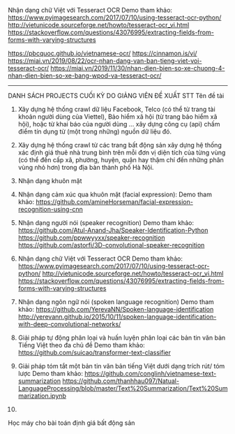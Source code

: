  Nhận dạng chữ Việt với Tesseract OCR
Demo tham khảo:
https://www.pyimagesearch.com/2017/07/10/using-tesseract-ocr-python/
http://vietunicode.sourceforge.net/howto/tesseract-ocr_vi.html
https://stackoverflow.com/questions/43076995/extracting-fields-from-forms-with-varying-structures


https://pbcquoc.github.io/vietnamese-ocr/
https://cinnamon.is/vi/
https://miai.vn/2019/08/22/ocr-nhan-dang-van-ban-tieng-viet-voi-tesseract-ocr/
https://miai.vn/2019/11/30/nhan-dien-bien-so-xe-chuong-4-nhan-dien-bien-so-xe-bang-wpod-va-tesseract-ocr/


----------------------

DANH SÁCH PROJECTS CUỐI KỲ DO GIẢNG VIÊN ĐỀ XUẤT
STT 
Tên đề tài 
1.  Xây dựng hệ thống crawl dữ liệu Facebook, Telco (có thể từ trang tài khoản người dùng của Viettel), Bảo hiểm xã hội (từ
trang bảo hiểm xã hội), hoặc từ khai báo của người dùng … xây dựng công cụ (api) chấm điểm tín dụng từ (một trong
những) nguồn dữ liệu đó.
2.  Xây dựng hệ thống crawl từ các trang bất động sản xây dựng hệ thống xác định giá thuê nhà trung bình trên mỗi đơn vị diện
tích của từng vùng (có thể đến cấp xã, phường, huyện, quận hay thậm chí đến những phân vùng nhỏ hơn) trong địa bàn thành
phố Hà Nội.
3.  Nhận dạng khuôn mặt
4.  Nhận dạng cảm xúc qua khuôn mặt (facial expression):
Demo tham khảo:
https://github.com/amineHorseman/facial-expression-recognition-using-cnn
5.  Nhận dạng người nói (speaker recognition)
Demo tham khảo:
https://github.com/Atul-Anand-Jha/Speaker-Identification-Python
https://github.com/ppwwyyxx/speaker-recognition
https://github.com/astorfi/3D-convolutional-speaker-recognition
6.  Nhận dạng chữ Việt với Tesseract OCR
Demo tham khảo:
https://www.pyimagesearch.com/2017/07/10/using-tesseract-ocr-python/
http://vietunicode.sourceforge.net/howto/tesseract-ocr_vi.html
https://stackoverflow.com/questions/43076995/extracting-fields-from-forms-with-varying-structures
7.  Nhận dạng ngôn ngữ nói (spoken language recognition)
Demo tham khảo:
https://github.com/YerevaNN/Spoken-language-identification 
http://yerevann.github.io/2015/10/11/spoken-language-identification-with-deep-convolutional-networks/
8.  Giải pháp tự động phân loại và huấn luyện phân loại các bản tin văn bản Tiếng Việt theo đa chủ đề
Demo tham khảo:
https://github.com/suicao/transformer-text-classifier
9.  Giải pháp tóm tắt một bản tin văn bản tiếng Việt dưới dạng trích rút/ tóm lược
Demo tham khảo:
https://github.com/conglinh/vietnamese-text-summarization
https://github.com/thanhhau097/Natual-LanguageProcessing/blob/master/Text%20Summarization/Text%20Summarization.ipynb

10.

Học
máy
cho
bài
toán định
giá
bất
động
sản

